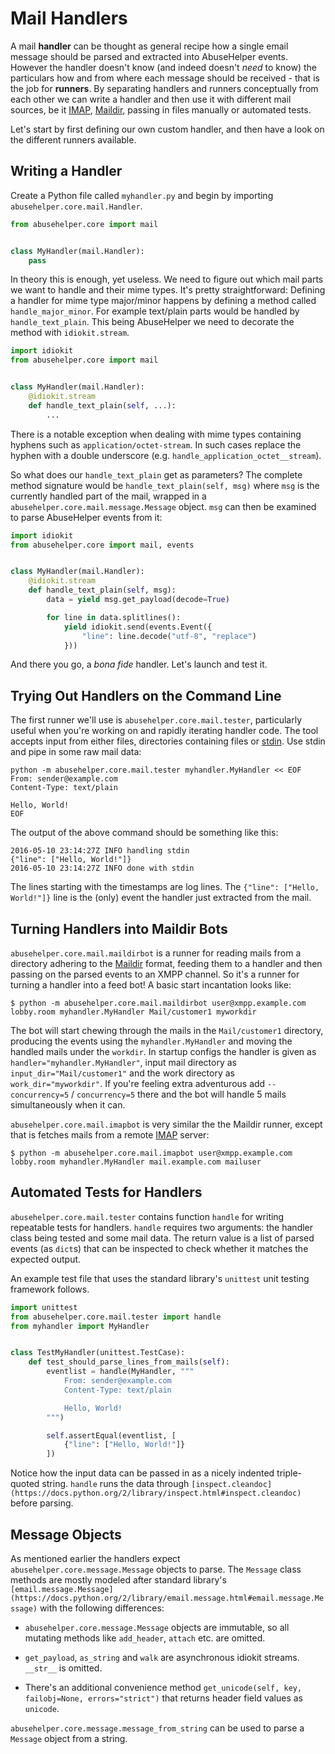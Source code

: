 # Mail Handlers

A mail **handler** can be thought as general recipe how a single email message should be parsed and extracted into AbuseHelper events. However the handler doesn't know (and indeed doesn't *need* to know) the particulars how and from where each message should be received - that is the job for **runners**. By separating handlers and runners conceptually from each other we can write a handler and then use it with different mail sources, be it [IMAP](https://en.wikipedia.org/wiki/Internet_Message_Access_Protocol), [Maildir](https://en.wikipedia.org/wiki/Maildir), passing in files manually or automated tests.

Let's start by first defining our own custom handler, and then have a look on the different runners available.


## Writing a Handler

Create a Python file called `myhandler.py` and begin by importing `abusehelper.core.mail.Handler`.

```python
from abusehelper.core import mail


class MyHandler(mail.Handler):
    pass
```

In theory this is enough, yet useless. We need to figure out which mail parts we want to handle and their mime types. It's pretty straightforward: Defining a handler for mime type major/minor happens by defining a method called `handle_major_minor`. For example text/plain parts would be handled by `handle_text_plain`. This being AbuseHelper we need to decorate the method with `idiokit.stream`.

```python
import idiokit
from abusehelper.core import mail


class MyHandler(mail.Handler):
    @idiokit.stream
    def handle_text_plain(self, ...):
        ...
```

There is a notable exception when dealing with mime types containing hyphens such as `application/octet-stream`. In such cases replace the hyphen with a double underscore (e.g. `handle_application_octet__stream`).

So what does our `handle_text_plain` get as parameters? The complete method signature would be `handle_text_plain(self, msg)` where `msg` is the currently handled part of the mail, wrapped in a `abusehelper.core.mail.message.Message` object. `msg` can then be examined to parse AbuseHelper events from it:

```python
import idiokit
from abusehelper.core import mail, events


class MyHandler(mail.Handler):
    @idiokit.stream
    def handle_text_plain(self, msg):
        data = yield msg.get_payload(decode=True)

        for line in data.splitlines():
            yield idiokit.send(events.Event({
                "line": line.decode("utf-8", "replace")
            }))
```

And there you go, a *bona fide* handler. Let's launch and test it.


## Trying Out Handlers on the Command Line

The first runner we'll use is `abusehelper.core.mail.tester`, particularly useful when you're working on and rapidly iterating handler code. The tool accepts input from either files, directories containing files or [stdin](https://en.wikipedia.org/wiki/Standard_streams#Standard_input_.28stdin.29). Use stdin and pipe in some raw mail data:

```console
python -m abusehelper.core.mail.tester myhandler.MyHandler << EOF
From: sender@example.com
Content-Type: text/plain

Hello, World!
EOF
```

The output of the above command should be something like this:

```console
2016-05-10 23:14:27Z INFO handling stdin
{"line": ["Hello, World!"]}
2016-05-10 23:14:27Z INFO done with stdin
```

The lines starting with the timestamps are log lines. The `{"line": ["Hello, World!"]}` line is the (only) event the handler just extracted from the mail.


## Turning Handlers into Maildir Bots

`abusehelper.core.mail.maildirbot` is a runner for reading mails from a directory adhering to the [Maildir](https://en.wikipedia.org/wiki/Maildir) format, feeding them to a handler and then passing on the parsed events to an XMPP channel. So it's a runner for turning a handler into a feed bot! A basic start incantation looks like:

```console
$ python -m abusehelper.core.mail.maildirbot user@xmpp.example.com lobby.room myhandler.MyHandler Mail/customer1 myworkdir
```

The bot will start chewing through the mails in the `Mail/customer1` directory, producing the events using the `myhandler.MyHandler` and moving the handled mails under the `workdir`. In startup configs the handler is given as `handler="myhandler.MyHandler"`, input mail directory as `input_dir="Mail/customer1"` and the work directory as `work_dir="myworkdir"`. If you're feeling extra adventurous add `--concurrency=5` / `concurrency=5` there and the bot will handle 5 mails simultaneously when it can.


`abusehelper.core.mail.imapbot` is very similar the the Maildir runner, except that is fetches mails from a remote [IMAP](https://en.wikipedia.org/wiki/Internet_Message_Access_Protocol) server:

```console
$ python -m abusehelper.core.mail.imapbot user@xmpp.example.com lobby.room myhandler.MyHandler mail.example.com mailuser
```


## Automated Tests for Handlers

`abusehelper.core.mail.tester` contains function `handle` for writing repeatable tests for handlers. `handle` requires two arguments: the handler class being tested and some mail data. The return value is a list of parsed events (as `dict`s) that can be inspected to check whether it matches the expected output.

An example test file that uses the standard library's `unittest` unit testing framework follows.

```python
import unittest
from abusehelper.core.mail.tester import handle
from myhandler import MyHandler


class TestMyHandler(unittest.TestCase):
    def test_should_parse_lines_from_mails(self):
        eventlist = handle(MyHandler, """
            From: sender@example.com
            Content-Type: text/plain

            Hello, World!            
        """)

        self.assertEqual(eventlist, [
            {"line": ["Hello, World!"]}
        ])
```

Notice how the input data can be passed in as a nicely indented triple-quoted string. `handle` runs the data through `[inspect.cleandoc](https://docs.python.org/2/library/inspect.html#inspect.cleandoc)` before parsing.


## Message Objects

As mentioned earlier the handlers expect `abusehelper.core.message.Message` objects to parse. The `Message` class methods are mostly modeled after standard library's `[email.message.Message](https://docs.python.org/2/library/email.message.html#email.message.Message)` with the following differences:

 * `abusehelper.core.message.Message` objects are immutable, so all mutating methods like `add_header`, `attach` etc. are omitted.

 * `get_payload`, `as_string` and `walk` are asynchronous idiokit streams. `__str__` is omitted.

 * There's an additional convenience method `get_unicode(self, key, failobj=None, errors="strict")` that returns header field values as `unicode`.

`abusehelper.core.message.message_from_string` can be used to parse a `Message` object from a string.
